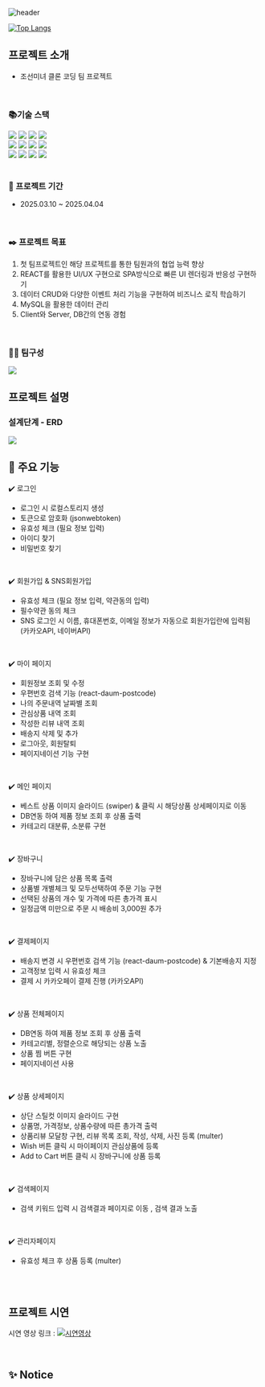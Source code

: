 ![header](https://capsule-render.vercel.app/api?type=Waving&color=gradient&height=200&section=header&text=조선미녀%20&fontSize=90)

[![Top Langs](https://github-readme-stats.vercel.app/api/top-langs/?username=anuraghazra&langs_count=5&layout=compact&theme=highcontrast)](https://github.com/anuraghazra/github-readme-stats)
 <br>

## 프로젝트 소개
- 조선미녀 클론 코딩 팀 프로젝트 <br>
 <br>
 
### 📚기술 스택

<div align=left> 
  <img src="https://img.shields.io/badge/html5-E34F26?style=for-the-badge&logo=html5&logoColor=white"> 
  <img src="https://img.shields.io/badge/css-1572B6?style=for-the-badge&logo=css3&logoColor=white"> 
  <img src="https://img.shields.io/badge/javascript-F7DF1E?style=for-the-badge&logo=javascript&logoColor=black"> 
  <img src="https://img.shields.io/badge/mysql-4479A1?style=for-the-badge&logo=mysql&logoColor=white"> 
  <br>
  <img src="https://img.shields.io/badge/react-61DAFB?style=for-the-badge&logo=react&logoColor=black"> 
  <img src="https://img.shields.io/badge/node.js-339933?style=for-the-badge&logo=Node.js&logoColor=white">
  <img src="https://img.shields.io/badge/express-000000?style=for-the-badge&logo=express&logoColor=white">
  <img src="https://img.shields.io/badge/bootstrap-7952B3?style=for-the-badge&logo=bootstrap&logoColor=white">
  <br>
  <img src="https://img.shields.io/badge/github-181717?style=for-the-badge&logo=github&logoColor=white">
  <img src="https://img.shields.io/badge/git-F05032?style=for-the-badge&logo=git&logoColor=white">
  <img src="https://img.shields.io/badge/fontawesome-339AF0?style=for-the-badge&logo=fontawesome&logoColor=white">
   <img src="https://img.shields.io/badge/visual%20studio%20code-%23007ACC.svg?&style=for-the-badge&logo=visual%20studio%20code&logoColor=white" />
  <br>
 <br>

### 📆 프로젝트 기간
- 2025.03.10 ~ 2025.04.04 <br>
 <br>
 
### ✒️ 프로젝트 목표
1. 첫 팀프로젝트인 해당 프로젝트를 통한 팀원과의 협업 능력 향상
2. REACT를 활용한 UI/UX 구현으로 SPA방식으로 빠른 UI 렌더링과 반응성 구현하기
3. 데이터 CRUD와 다양한 이벤트 처리 기능을 구현하여 비즈니스 로직 학습하기
4. MySQL을 활용한 데이터 관리
5. Client와 Server, DB간의 연동 경험

<br>

### 🙋‍♀️ 팀구성
<img src="https://github.com/user-attachments/assets/0f5eceae-721c-4f22-ac6a-6856fb39ec33" />
<br>


## 프로젝트 설명
### 설계단계 - ERD 
<img src ="https://github.com/user-attachments/assets/f69e85d2-2724-47f2-ae89-3e6f6e83bc3c" />
<br>


## 📌 주요 기능
✔️ 로그인<br>
- 로그인 시 로컬스토리지 생성<br>
- 토큰으로 암호화 (jsonwebtoken)<br>
- 유효성 체크 (필요 정보 입력)<br>
- 아이디 찾기<br>
- 비밀번호 찾기<br>


<br>

✔️ 회원가입 & SNS회원가입 <br>
- 유효성 체크 (필요 정보 입력, 약관동의 입력)<br>
- 필수약관 동의 체크<br>
- SNS 로그인 시 이름, 휴대폰번호, 이메일 정보가 자동으로 회원가입란에 입력됨 (카카오API, 네이버API)<br>

<br>

✔️ 마이 페이지<br>
- 회원정보 조회 및 수정<br>
- 우편번호 검색 기능 (react-daum-postcode)<br>
- 나의 주문내역 날짜별 조회<br>
- 관심상품 내역 조회<br>
- 작성한 리뷰 내역 조회<br>
- 배송지 삭제 및 추가<br>
- 로그아웃, 회원탈퇴<br>
- 페이지네이션 기능 구현<br>

<br>

✔️ 메인 페이지<br>
- 베스트 상품 이미지 슬라이드 (swiper) & 클릭 시 해당상품 상세페이지로 이동 <br>
- DB연동 하여 제품 정보 조회 후 상품 출력<br>
- 카테고리 대분류, 소분류 구현<br>

<br>

✔️ 장바구니<br>
- 장바구니에 담은 상품 목록 출력<br>
- 상품별 개별체크 및 모두선택하여 주문 기능 구현<br>
- 선택된 상품의 개수 및 가격에 따른 총가격 표시<br>
- 일정금액 미만으로 주문 시 배송비 3,000원 추가<br>

<br>

✔️ 결제페이지<br>
- 배송지 변경 시 우편번호 검색 기능 (react-daum-postcode) & 기본배송지 지정<br>
- 고객정보 입력 시 유효성 체크<br>
- 결제 시 카카오페이 결제 진행 (카카오API) 
<br>

✔️ 상품 전체페이지<br>
- DB연동 하여 제품 정보 조회 후 상품 출력<br>
- 카테고리별, 정렬순으로 해당되는 상품 노출<br>
- 상품 찜 버튼 구현<br>
- 페이지네이션 사용<br>


<br>

✔️ 상품 상세페이지<br>
- 상단 스틸컷 이미지 슬라이드 구현<br>
- 상품명, 가격정보, 상품수량에 따른 총가격 출력<br>
- 상품리뷰 모달창 구현, 리뷰 목록 조회, 작성, 삭제, 사진 등록 (multer)<br>
- Wish 버튼 클릭 시 마이페이지 관심상품에 등록<br>
- Add to Cart 버튼 클릭 시 장바구니에 상품 등록<br>

<br>

✔️ 검색페이지<br>
- 검색 키워드 입력 시 검색결과 페이지로 이동 , 검색 결과 노출<br>

<br>

✔️ 관리자페이지<br>
- 유효성 체크 후 상품 등록 (multer)<br>

<br>


</div>


<br>

## 프로젝트 시연 

시연 영상 링크 :
[![시연영상](https://github.com/user-attachments/assets/d4c52d8d-87c9-49cf-89e2-19c272ac95ec)](https://youtu.be/KgK-92H-4kg?si=_RSJDlTBZowQY604)


<br>

## ✨ Notice

<br><br><br>
    
  



